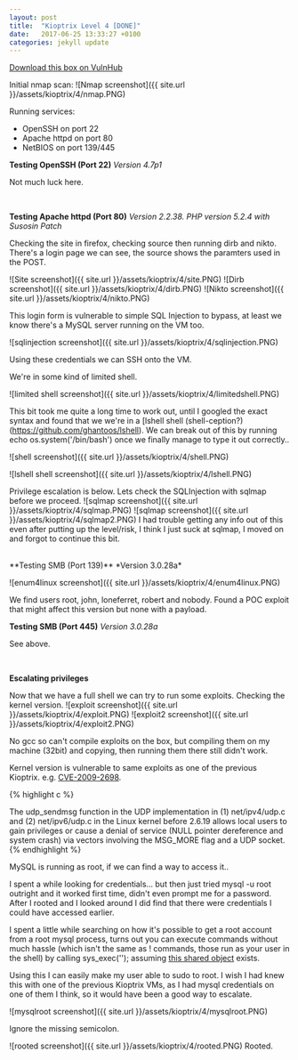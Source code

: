```yaml
---
layout: post
title:  "Kioptrix Level 4 [DONE]"
date:   2017-06-25 13:33:27 +0100
categories: jekyll update
---
```


[Download this box on VulnHub](https://www.vulnhub.com/entry/kioptrix-level-13-4,25/)

Initial nmap scan:
![Nmap screenshot]({{ site.url }}/assets/kioptrix/4/nmap.PNG)


Running services:

* OpenSSH on port 22
* Apache httpd on port 80
* NetBIOS on port 139/445

**Testing OpenSSH (Port 22)**
*Version 4.7p1*

Not much luck here.

<br>

**Testing Apache httpd (Port 80)**
*Version 2.2.38. PHP version 5.2.4 with Susosin Patch*


Checking the site in firefox, checking source then running dirb and nikto.
There's a login page we can see, the source shows the paramters used in the POST.

![Site screenshot]({{ site.url }}/assets/kioptrix/4/site.PNG)
![Dirb screenshot]({{ site.url }}/assets/kioptrix/4/dirb.PNG)
![Nikto screenshot]({{ site.url }}/assets/kioptrix/4/nikto.PNG)

This login form is vulnerable to simple SQL Injection to bypass, at least we know there's a MySQL server running on the VM too.

![sqlinjection screenshot]({{ site.url }}/assets/kioptrix/4/sqlinjection.PNG)

Using these credentials we can SSH onto the VM.

We're in some kind of limited shell.

![limited shell screenshot]({{ site.url }}/assets/kioptrix/4/limitedshell.PNG)

This bit took me quite a long time to work out, until I googled the exact syntax and found that we we're in a [lshell shell (shell-ception?)(https://github.com/ghantoos/lshell). We can break out of this by running echo os.system('/bin/bash') once we finally manage to type it out correctly..

![shell screenshot]({{ site.url }}/assets/kioptrix/4/shell.PNG)

![lshell shell screenshot]({{ site.url }}/assets/kioptrix/4/lshell.PNG)

Privilege escalation is below. Lets check the SQLInjection with sqlmap before we proceed.
![sqlmap screenshot]({{ site.url }}/assets/kioptrix/4/sqlmap.PNG)
![sqlmap screenshot]({{ site.url }}/assets/kioptrix/4/sqlmap2.PNG)
I had trouble getting any info out of this even after putting up the level/risk, I think I just suck at sqlmap, I moved on and forgot to continue this bit.

<br>
**Testing SMB (Port 139)**
*Version 3.0.28a*

![enum4linux screenshot]({{ site.url }}/assets/kioptrix/4/enum4linux.PNG)

We find users root, john, loneferret, robert and nobody. Found a POC exploit that might affect this version but none with a payload.
<br>

**Testing SMB (Port 445)**
*Version 3.0.28a*

See above.

<br>


**Escalating privileges**

Now that we have a full shell we can try to run some exploits. Checking the kernel version.
![exploit screenshot]({{ site.url }}/assets/kioptrix/4/exploit.PNG)
![exploit2 screenshot]({{ site.url }}/assets/kioptrix/4/exploit2.PNG)

No gcc so can't compile exploits on the box, but compiling them on my machine (32bit) and copying, then running them there still didn't work.

Kernel version is vulnerable to same exploits as one of the previous Kioptrix.
e.g. [CVE-2009-2698](https://cve.mitre.org/cgi-bin/cvename.cgi?name=CVE-2009-2698).

{% highlight c %}

The udp_sendmsg function in the UDP implementation in 
(1) net/ipv4/udp.c and (2) net/ipv6/udp.c in the Linux
kernel before 2.6.19 allows local users to gain privileges
or cause a denial of service (NULL pointer dereference 
and system crash) via vectors involving the MSG_MORE flag and a UDP socket.
{% endhighlight %}


MySQL is running as root, if we can find a way to access it..

I spent a while looking for credentials... but then just tried mysql -u root outright and it worked first time, didn't even prompt me for a password. After I rooted and I looked around I did find that there were credentials I could have accessed earlier.

I spent a little while searching on how it's possible to get a root account from a root mysql process, turns out you can execute commands without much hassle (which isn't the same as \! commands, those run as your user in the shell) by calling sys_exec(''); assuming [this shared object](https://github.com/mysqludf/lib_mysqludf_sys) exists.

Using this I can easily make my user able to sudo to root. I wish I had knew this with one of the previous Kioptrix VMs, as I had mysql credentials on one of them I think, so it would have been a good way to escalate.


![mysqlroot screenshot]({{ site.url }}/assets/kioptrix/4/mysqlroot.PNG)

Ignore the missing semicolon.

![rooted screenshot]({{ site.url }}/assets/kioptrix/4/rooted.PNG)
Rooted.

